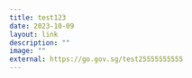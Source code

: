 ```yaml
---
title: test123
date: 2023-10-09
layout: link
description: ""
image: ""
external: https://go.gov.sg/test25555555555
---
```

